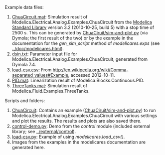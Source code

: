 Example data files:
 1. [ChuaCircuit.mat](ChuaCircuit.mat): Simulation result of
    Modelica.Electrical.Analog.Examples.ChuaCircuit from the
    [Modelica Standard Library] version 3.2 (2010-10-25, build 5) with a stop
    time of 2500 s.  This can be generated by
    [ChuaCiruit/sim-and-plot.py](ChuaCiruit/sim-and-plot.py) (via Dymola; the
    first result of the two) or by the example in the documentation for the
    *gen_sim_script* method of *modelicares.exps* (see
    [../doc/modelicares.html](../doc/modelicares.html)).
 2. [dsin.txt](dsin.txt): Parameter input file for
    Modelica.Electrical.Analog.Examples.ChuaCircuit, generated from Dymola 7.4.
 3. [load-csv.csv](load-csv.csv): From
    http://en.wikipedia.org/wiki/Comma-separated_values#Example, accessed
    2012-10-11.
 4. [PID.mat](PID.mat): Linearization result of
    Modelica.Blocks.Continuous.PID.
 5. [ThreeTanks.mat](ThreeTanks.mat): Simulation result of
    Modelica.Fluid.Examples.ThreeTanks.

Scripts and folders:
 1. [ChuaCircuit](ChuaCircuit):  Contains an example
    ([ChuaCiruit/sim-and-plot.py](ChuaCiruit/sim-and-plot.py)) to run
    Modelica.Electrical.Analog.Examples.ChuaCircuit with various settings and
    plot the results.  The results and plots are also saved there.
 3. [control-demo.py](control-demo.py): Demo from the *control* module
    (included external library; see [../external/control](../external/control)).
 2. [load-csv.py](load-csv.py): Example of using *modelicares.load_csv()*.
 4. Images from the examples in the modelicares documentation are generated
    here.


[Modelica Standard Library]: https://github.com/modelica/ModelicaStandardLibrary
